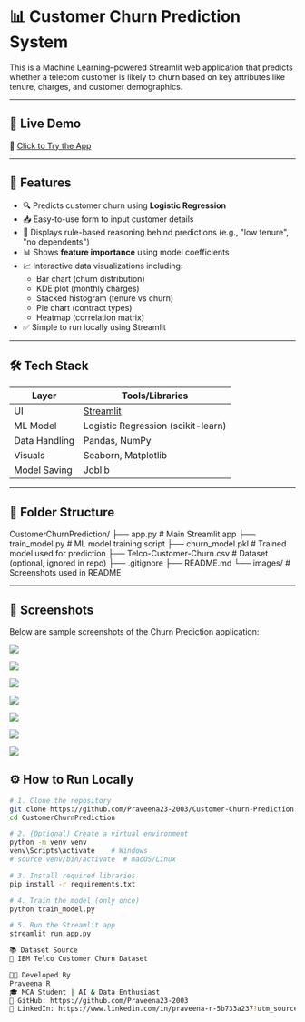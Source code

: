 # 📊 Customer Churn Prediction System

This is a Machine Learning–powered Streamlit web application that predicts whether a telecom customer is likely to churn based on key attributes like tenure, charges, and customer demographics.

---

## 🚀 Live Demo

🔗 [Click to Try the App](https://customer-churn-prediction-ergnyegontmq6nbxuuykcj.streamlit.app)



---

## 🎯 Features

- 🔍 Predicts customer churn using **Logistic Regression**
- 📥 Easy-to-use form to input customer details
- 🧠 Displays rule-based reasoning behind predictions (e.g., "low tenure", "no dependents")
- 📊 Shows **feature importance** using model coefficients
- 📈 Interactive data visualizations including:
  - Bar chart (churn distribution)
  - KDE plot (monthly charges)
  - Stacked histogram (tenure vs churn)
  - Pie chart (contract types)
  - Heatmap (correlation matrix)
- ✅ Simple to run locally using Streamlit

---

## 🛠️ Tech Stack

| Layer        | Tools/Libraries                     |
|--------------|-------------------------------------|
| UI           | [Streamlit](https://streamlit.io)   |
| ML Model     | Logistic Regression (scikit-learn)  |
| Data Handling| Pandas, NumPy                       |
| Visuals      | Seaborn, Matplotlib                 |
| Model Saving | Joblib                              |

---

## 📁 Folder Structure

CustomerChurnPrediction/
├── app.py # Main Streamlit app
├── train_model.py # ML model training script
├── churn_model.pkl # Trained model used for prediction
├── Telco-Customer-Churn.csv # Dataset (optional, ignored in repo)
├── .gitignore
├── README.md
└── images/ # Screenshots used in README


---

## 📸 Screenshots

Below are sample screenshots of the Churn Prediction application:

 ![](images/Output.png)
  
 ![](images/Output1.png)
  
 ![](images/Output2.png)
  
 ![](images/Output3.png)
  
 ![](images/Output4.png)
  
 ![](images/Output5.png)
  
 ![](images/Output5.png)


## ⚙️ How to Run Locally

```bash
# 1. Clone the repository
git clone https://github.com/Praveena23-2003/Customer-Churn-Prediction.git
cd CustomerChurnPrediction

# 2. (Optional) Create a virtual environment
python -m venv venv
venv\Scripts\activate    # Windows
# source venv/bin/activate  # macOS/Linux

# 3. Install required libraries
pip install -r requirements.txt

# 4. Train the model (only once)
python train_model.py

# 5. Run the Streamlit app
streamlit run app.py

📚 Dataset Source
📂 IBM Telco Customer Churn Dataset

👩‍💻 Developed By
Praveena R
🎓 MCA Student | AI & Data Enthusiast
🔗 GitHub: https://github.com/Praveena23-2003
🔗 LinkedIn: https://www.linkedin.com/in/praveena-r-5b733a237?utm_source=share&utm_campaign=share_via&utm_content=profile&utm_medium=android_app









